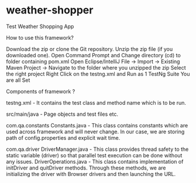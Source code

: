 # weather-shopper
Test Weather Shopping App

How to use this framework?

Download the zip or clone the Git repository. Unzip the zip file (if you downloaded one). Open Command Prompt and Change directory (cd) to folder containing pom.xml Open Eclipse/IntelliJ File -> Import -> Existing Maven Project -> Navigate to the folder where you unzipped the zip Select the right project Right Click on the testng.xml and Run as 1 TestNg Suite You are all Set

Components of framework ?

testng.xml - It contains the test class and method name which is to be run.

src/main/java - Page objects and test files etc.

com.qa.constants Constants.java - This class contains constants which are used across framework and will never change. In our case, we are storing path of config.properties and explicit wait time.

com.qa.driver DriverManager.java - This class provides thread safety to the static variable (driver) so that parallel test execution can be done without any issues. DriverOperations.java - This class contains implementation of initDriver and quitDriver methods. Through these methods, we are initializing the driver with Browser drivers and then launching the URL.
